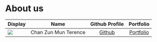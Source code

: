 # About us

Display |         Name         | Github Profile | Portfolio 
--------|:--------------------:|:--------------:|:---------:
![](https://via.placeholder.com/100.png?text=Photo) | Chan Zun Mun Terence | [Github](https://github.com/Hackin7) | [Portfolio](docs/team/hackin7.md)

